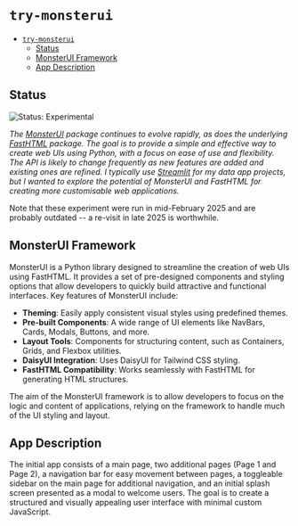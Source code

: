 # `try-monsterui`

- [`try-monsterui`](#try-monsterui)
  - [Status](#status)
  - [MonsterUI Framework](#monsterui-framework)
  - [App Description](#app-description)

## Status

![Status: Experimental](https://img.shields.io/badge/status-experimental-orange.svg)


*The [MonsterUI](https://monsterui.answer.ai) package continues to evolve rapidly, as does the underlying [FastHTML](https://www.fastht.ml) package. The goal is to provide a simple and effective way to create web UIs using Python, with a focus on ease of use and flexibility. The API is likely to change frequently as new features are added and existing ones are refined. I typically use [Streamlit](https://streamlit.io) for my data app projects, but I wanted to explore the potential of MonsterUI and FastHTML for creating more customisable web applications.*

Note that these experiment were run in mid-February 2025 and are probably outdated -- a re-visit in late 2025 is worthwhile.

## MonsterUI Framework

MonsterUI is a Python library designed to streamline the creation of web UIs using FastHTML. It provides a set of pre-designed components and styling options that allow developers to quickly build attractive and functional interfaces. Key features of MonsterUI include:

*   **Theming**: Easily apply consistent visual styles using predefined themes.
*   **Pre-built Components**: A wide range of UI elements like NavBars, Cards, Modals, Buttons, and more.
*   **Layout Tools**: Components for structuring content, such as Containers, Grids, and Flexbox utilities.
*   **DaisyUI Integration**: Uses DaisyUI for Tailwind CSS styling.
*   **FastHTML Compatibility**: Works seamlessly with FastHTML for generating HTML structures.

The aim of the MonsterUI framework is to allow developers to focus on the logic and content of applications, relying on the framework to handle much of the UI styling and layout.

## App Description

The initial app consists of a main page, two additional pages (Page 1 and Page 2), a navigation bar for easy movement between pages, a toggleable sidebar on the main page for additional navigation, and an initial splash screen presented as a modal to welcome users. The goal is to create a structured and visually appealing user interface with minimal custom JavaScript.